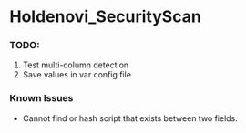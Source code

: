 # Holdenovi_SecurityScan

### TODO:

1. Test multi-column detection
2. Save values in var config file

### Known Issues

* Cannot find or hash script that exists between two fields.
